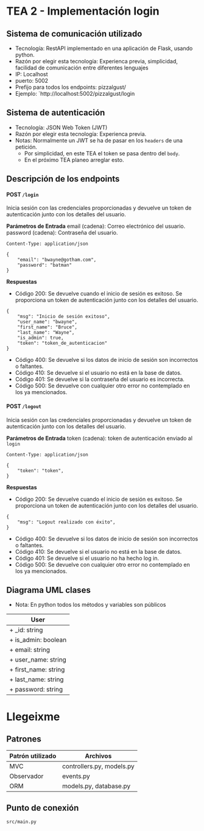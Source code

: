 # TEA 2 - Implementación login

## Sistema de comunicación utilizado
- Tecnología: RestAPI implementado en una aplicación de Flask, usando python.
- Razón por elegir esta tecnología: Experienca previa, simplicidad, facilidad de comunicación entre diferentes lenguajes
- IP: Localhost
- puerto: 5002
- Prefijo para todos los endpoints: pizzalgust/
- Ejemplo: `http://localhost:5002/pizzalgust/login

## Sistema de autenticación
- Tecnología: JSON Web Token (JWT)
- Razón por elegir esta tecnología: Experienca previa.
- Notas: Normalmente un JWT se ha de pasar en los `headers` de una petición. 
  - Por simplicidad, en este TEA el token se pasa dentro del `body`. 
  - En el próximo TEA planeo arreglar esto.
  
## Descripción de los endpoints
####  POST `/login`
Inicia sesión con las credenciales proporcionadas y devuelve un token de autenticación junto con los detalles del usuario.

**Parámetros de Entrada**
email (cadena): Correo electrónico del usuario.
password (cadena): Contraseña del usuario.
```POST /login HTTP/1.1
Content-Type: application/json

{
    "email": "bwayne@gotham.com",
    "password": "batman"
}
```
**Respuestas**
- Código 200: Se devuelve cuando el inicio de sesión es exitoso. Se proporciona un token de autenticación junto con los detalles del usuario.
```
{
    "msg": "Inicio de sesión exitoso",
    "user_name": "bwayne",
    "first_name": "Bruce",
    "last_name": "Wayne",
    "is_admin": true,
    "token": "token_de_autenticacion"
}
```

- Código 400: Se devuelve si los datos de inicio de sesión son incorrectos o faltantes.
- Código 410: Se devuelve si el usuario no está en la base de datos.
- Código 401: Se devuelve si la contraseña del usuario es incorrecta.
- Código 500: Se devuelve con cualquier otro error no contemplado en los ya mencionados.

####  POST `/logout`
Inicia sesión con las credenciales proporcionadas y devuelve un token de autenticación junto con los detalles del usuario.

**Parámetros de Entrada**
token (cadena): token de autenticación enviado al `login`

```POST /login HTTP/1.1
Content-Type: application/json

{
    "token": "token",
}
```
**Respuestas**
- Código 200: Se devuelve cuando el inicio de sesión es exitoso. Se proporciona un token de autenticación junto con los detalles del usuario.
```
{
    "msg": "Logout realizado con éxito",
}
```

- Código 400: Se devuelve si los datos de inicio de sesión son incorrectos o faltantes.
- Código 410: Se devuelve si el usuario no está en la base de datos.
- Código 401: Se devuelve si el usuario no ha hecho log in. 
- Código 500: Se devuelve con cualquier otro error no contemplado en los ya mencionados.

## Diagrama UML clases
- Nota: En python todos los métodos y variables son públicos
  
| User |
| --- |
| + _id: string |
| + is_admin: boolean |
| + email: string |
| + user_name: string |
| + first_name: string |
| + last_name: string |
| + password: string |



# Llegeixme
## Patrones
| Patrón utilizado | Archivos                  |
|------------------|---------------------------|
| MVC              | controllers.py, models.py |
| Observador       | events.py                 |
| ORM              | models.py, database.py    |

## Punto de conexión
`src/main.py`